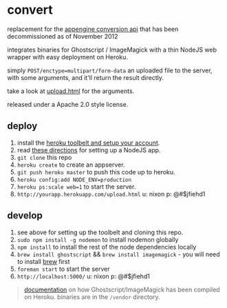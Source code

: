 convert
=======

replacement for the [appengine conversion api](https://developers.google.com/appengine/docs/java/conversion/) that has been decommissioned as of November 2012

integrates binaries for Ghostscript / ImageMagick with a thin NodeJS web wrapper with easy deployment on Heroku.

simply ```POST/enctype=multipart/form-data``` an uploaded file to the server, with some arguments, and it'll return the result directly.

take a look at [upload.html](https://github.com/lookfirst/convert/blob/master/public/upload.html) for the arguments.

released under a Apache 2.0 style license.

deploy
------

1. install the [heroku toolbelt and setup your account](https://devcenter.heroku.com/articles/quickstart). 
1. read [these directions](https://devcenter.heroku.com/articles/nodejs) for setting up a NodeJS app.
1. ```git clone``` this repo
1. ```heroku create``` to create an appserver.
1. ```git push heroku master``` to push this code up to heroku.
1. ```heroku config:add NODE_ENV=production```
1. ```heroku ps:scale web=1``` to start the server.
1. ```http://yourapp.herokuapp.com/upload.html``` u: nixon p: @#$jfiehd1

develop
-------

1. see above for setting up the toolbelt and cloning this repo.
1. ```sudo npm install -g nodemon``` to install nodemon globally
1. ```npm install``` to install the rest of the node dependencies locally
1. ```brew install ghostscript``` && ```brew install imagemagick``` - you will need to install [brew](http://mxcl.github.com/homebrew/) first
1. ```foreman start``` to start the server
1. ```http://localhost:5000/``` u: nixon p: @#$jfiehd1

> [documentation](https://github.com/lookfirst/convert/wiki/Compile) on how Ghostscript/ImageMagick has been compiled on Heroku. binaries are in the ```/vendor``` directory.